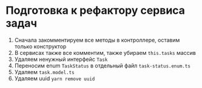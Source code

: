 # Подготовка к рефактору сервиса задач

1) Сначала закомментируем все методы в контроллере, оставим только конструктор
2) В сервисах также все комментим, также убираем `this.tasks` массив
3) Удаляем ненужный интерфейс `Task`
4) Переносим enum `TaskStatus` в отдельный файл `task-status.enum.ts`
5) Удаляем `task.model.ts`
6) Удаляем uuid `yarn remove uuid`
